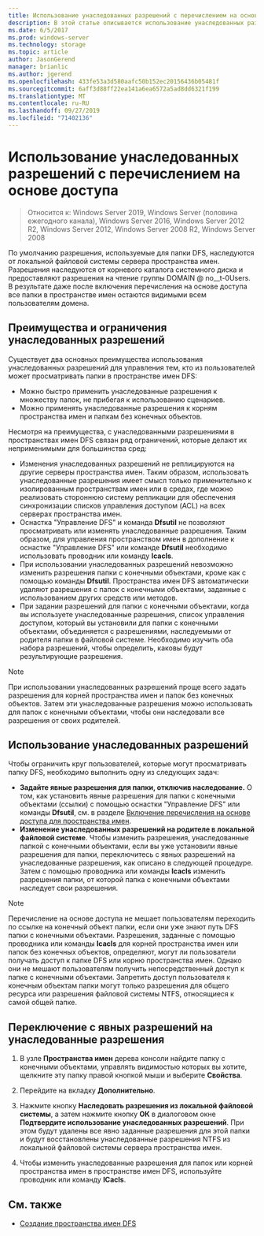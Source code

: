 ```yaml
---
title: Использование унаследованных разрешений с перечислением на основе доступа
description: В этой статье описывается использование унаследованных разрешений с перечислением на основе доступа.
ms.date: 6/5/2017
ms.prod: windows-server
ms.technology: storage
ms.topic: article
author: JasonGerend
manager: brianlic
ms.author: jgerend
ms.openlocfilehash: 433fe53a3d580aafc50b152ec20156436b05481f
ms.sourcegitcommit: 6aff3d88ff22ea141a6ea6572a5ad8dd6321f199
ms.translationtype: MT
ms.contentlocale: ru-RU
ms.lasthandoff: 09/27/2019
ms.locfileid: "71402136"
---
```

# <a name="using-inherited-permissions-with-access-based-enumeration"></a>Использование унаследованных разрешений с перечислением на основе доступа

> Относится к: Windows Server 2019, Windows Server (половина ежегодного канала), Windows Server 2016, Windows Server 2012 R2, Windows Server 2012, Windows Server 2008 R2, Windows Server 2008

По умолчанию разрешения, используемые для папки DFS, наследуются от локальной файловой системы сервера пространства имен. Разрешения наследуются от корневого каталога системного диска и предоставляют разрешения на чтение группы DOMAIN @ no__t-0Users. В результате даже после включения перечисления на основе доступа все папки в пространстве имен остаются видимыми всем пользователям домена.

## <a name="advantages-and-limitations-of-inherited-permissions"></a>Преимущества и ограничения унаследованных разрешений

Существует два основных преимущества использования унаследованных разрешений для управления тем, кто из пользователей может просматривать папки в пространстве имен DFS:

-   Можно быстро применить унаследованные разрешения к множеству папок, не прибегая к использованию сценариев.
-   Можно применять унаследованные разрешения к корням пространства имен и папкам без конечных объектов.

Несмотря на преимущества, с унаследованными разрешениями в пространствах имен DFS связан ряд ограничений, которые делают их неприменимыми для большинства сред:

-   Изменения унаследованных разрешений не реплицируются на другие серверы пространства имен. Таким образом, использовать унаследованные разрешения имеет смысл только применительно к изолированным пространствам имен или в средах, где можно реализовать стороннюю систему репликации для обеспечения синхронизации списков управления доступом (ACL) на всех серверах пространства имен.
-   Оснастка "Управление DFS" и команда **Dfsutil** не позволяют просматривать или изменять унаследованные разрешения. Таким образом, для управления пространством имен в дополнение к оснастке "Управление DFS" или команде **Dfsutil** необходимо использовать проводник или команду **Icacls**.
-   При использовании унаследованных разрешений невозможно изменить разрешения папки с конечными объектами, кроме как с помощью команды **Dfsutil**. Пространства имен DFS автоматически удаляют разрешения с папок с конечными объектами, заданные с использованием других средств или методов.
-   При задании разрешений для папки с конечными объектами, когда вы используете унаследованные разрешения, список управления доступом, который вы установили для папки с конечными объектами, объединяется с разрешениями, наследуемыми от родителя папки в файловой системе. Необходимо изучить оба набора разрешений, чтобы определить, каковы будут результирующие разрешения.

> [!NOTE]
> При использовании унаследованных разрешений проще всего задать разрешения для корней пространства имен и папок без конечных объектов. Затем эти унаследованные разрешения можно использовать для папок с конечными объектами, чтобы они наследовали все разрешения от своих родителей.

## <a name="using-inherited-permissions"></a>Использование унаследованных разрешений

Чтобы ограничить круг пользователей, которые могут просматривать папку DFS, необходимо выполнить одну из следующих задач:

-   **Задайте явные разрешения для папки, отключив наследование.** О том, как установить явные разрешения для папки с конечными объектами (ссылки) с помощью оснастки "Управление DFS" или команды **Dfsutil**, см. в разделе [Включение перечисления на основе доступа для пространства имен](enable-access-based-enumeration-on-a-namespace.md).
-   **Изменение унаследованных разрешений на родителе в локальной файловой системе**. Чтобы изменить разрешения, унаследованные папкой с конечными объектами, если вы уже установили явные разрешения для папки, переключитесь с явных разрешений на унаследованные разрешения, как описано в следующей процедуре. Затем с помощью проводника или команды **Icacls** изменить разрешения папки, от которой папка с конечными объектами наследует свои разрешения.

> [!NOTE]
> Перечисление на основе доступа не мешает пользователям переходить по ссылке на конечный объект папки, если они уже знают путь DFS папки с конечными объектами. Разрешения, заданные с помощью проводника или команды **Icacls** для корней пространства имен или папок без конечных объектов, определяют, могут ли пользователи получать доступ к папке DFS или корню пространства имен. Однако они не мешают пользователям получить непосредственный доступ к папке с конечными объектами. Запретить доступ пользователя к конечным объектам папки могут только разрешения для общего ресурса или разрешения файловой системы NTFS, относящиеся к самой общей папке.

## <a name="to-switch-from-explicit-permissions-to-inherited-permissions"></a>Переключение с явных разрешений на унаследованные разрешения

1.  В узле **Пространства имен** дерева консоли найдите папку с конечными объектами, управлять видимостью которых вы хотите, щелкните эту папку правой кнопкой мыши и выберите **Свойства**.

2.  Перейдите на вкладку **Дополнительно**.

3.  Нажмите кнопку **Наследовать разрешения из локальной файловой системы**, а затем нажмите кнопку **ОК** в диалоговом окне **Подтвердите использование унаследованных разрешений**. При этом будут удалены все явно заданные разрешения для этой папки и будут восстановлены унаследованные разрешения NTFS из локальной файловой системы сервера пространства имен.

4.  Чтобы изменить унаследованные разрешения для папок или корней пространства имен в пространстве имен DFS, используйте проводник или команду **ICacls**.

## <a name="see-also"></a>См. также

-   [Создание пространства имен DFS](create-a-dfs-namespace.md)